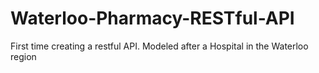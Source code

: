 # Waterloo-Pharmacy-RESTful-API
 First time creating a restful API. Modeled after a Hospital in the Waterloo region
